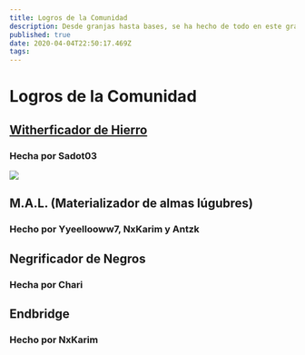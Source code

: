 ```yaml
---
title: Logros de la Comunidad
description: Desde granjas hasta bases, se ha hecho de todo en este gran mundo, esta pagina es para conmemorarlo 
published: true
date: 2020-04-04T22:50:17.469Z
tags: 
---
```


# Logros de la Comunidad



## [**Witherficador de Hierro**](/comunidad/logros/witherhierro)
### Hecha por Sadot03
![](https://cdn.discordapp.com/attachments/556529167529803776/624750257669931039/2019-09-14_22.png)
## M.A.L. (Materializador de almas lúgubres)
### Hecho por Yyeellooww7, NxKarim y Antzk
## Negrificador de Negros 
### Hecha por Chari
## Endbridge
### Hecho por NxKarim


